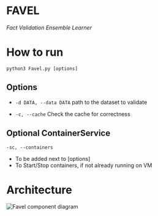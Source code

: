 FAVEL
=
<i>Fact Validation Ensemble Learner</i>

# How to run

```
python3 Favel.py [options]
```

## Options
+ ```-d DATA, --data DATA``` path to the dataset to validate
* ```-c, --cache``` Check the cache for correctness

## Optional ContainerService
  ```-sc, --containers``` 
+ To be added next to [options]
+ To Start/Stop containers, if not already running on VM

# Architecture
![Favel component diagram](FavelArchitecture.png)
